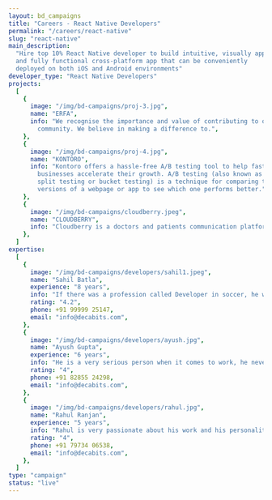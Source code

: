 ```yaml
---
layout: bd_campaigns
title: "Careers - React Native Developers"
permalink: "/careers/react-native"
slug: "react-native"
main_description:
  "Hire top 10% React Native developer to build intuitive, visually appealing,
  and fully functional cross-platform app that can be conveniently
  deployed on both iOS and Android environments"
developer_type: "React Native Developers"
projects:
  [
    {
      image: "/img/bd-campaigns/proj-3.jpg",
      name: "ERFA",
      info: "We recognise the importance and value of contributing to our
        community. We believe in making a difference to.",
    },
    {
      image: "/img/bd-campaigns/proj-4.jpg",
      name: "KONTORO",
      info: "Kontoro offers a hassle-free A/B testing tool to help fast-growing
        businesses accelerate their growth. A/B testing (also known as
        split testing or bucket testing) is a technique for comparing two
        versions of a webpage or app to see which one performs better.",
    },
    {
      image: "/img/bd-campaigns/cloudberry.jpeg",
      name: "CLOUDBERRY",
      info: "Cloudberry is a doctors and patients communication platform.The purpose of this project is to keep the track of patient treatment if one one doctor is not available then other doctors from the same department can treat the patient by seeing their activity records.",
    },
  ]
expertise:
  [
    {
      image: "/img/bd-campaigns/developers/sahil1.jpeg",
      name: "Sahil Batla",
      experience: "8 years",
      info: "If there was a profession called Developer in soccer, he would have been the brand ambassador but till the game officially launches, he is a master at his work as a tech lead. With a vast range of skills and experience of 6+ years at the technical end, he geared up to take Decabits under his wings a year back.",
      rating: "4.2",
      phone: +91 99999 25147,
      email: "info@decabits.com",
    },
    {
      image: "/img/bd-campaigns/developers/ayush.jpg",
      name: "Ayush Gupta",
      experience: "6 years",
      info: "He is a very serious person when it comes to work, he never says never to any work. Ayush is a very hardworking person; he is the go-to person of decabits on which we can anytime rely.",
      rating: "4",
      phone: +91 82855 24298,
      email: "info@decabits.com",
    },
    {
      image: "/img/bd-campaigns/developers/rahul.jpg",
      name: "Rahul Ranjan",
      experience: "5 years",
      info: "Rahul is very passionate about his work and his personality is a multiple dimension of fun and quirkiness, he recently joined us and since then he has shown exceptional work skills.",
      rating: "4",
      phone: +91 79734 06538,
      email: "info@decabits.com",
    },
  ]
type: "campaign"
status: "live"
---
```

